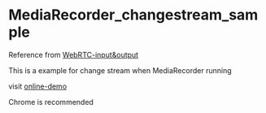 # MediaRecorder_changestream_sample

Reference from [WebRTC-input&output](https://webrtc.github.io/samples/src/content/devices/input-output/)

This is a example for change stream when MediaRecorder running

visit [online-demo](https://winka9587.github.io/MediaRecorder_changestream_sample/)

Chrome is recommended
